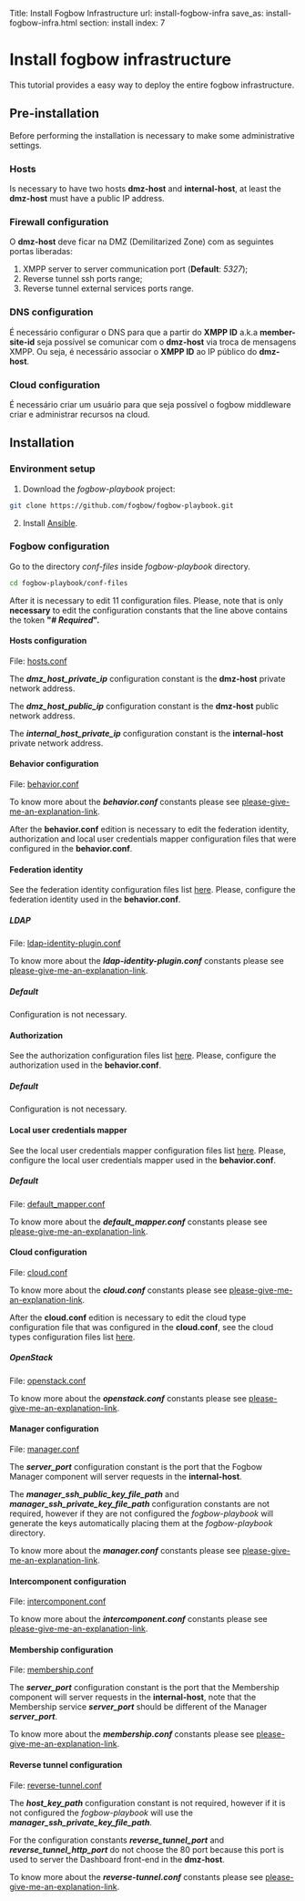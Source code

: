 Title: Install Fogbow Infrastructure
url: install-fogbow-infra
save_as: install-fogbow-infra.html
section: install
index: 7

Install fogbow infrastructure
==========
This tutorial provides a easy way to deploy the entire fogbow infrastructure.

## Pre-installation

Before performing the installation is necessary to make some administrative settings.

### Hosts

Is necessary to have two hosts **dmz-host** and **internal-host**, at least the **dmz-host** must have a public IP address.

### Firewall configuration

O **dmz-host** deve ficar na DMZ (Demilitarized Zone) com as seguintes portas liberadas:

1. XMPP server to server communication port (**Default**: *5327*);
2. Reverse tunnel ssh ports range;
3. Reverse tunnel external services ports range.

### DNS configuration

É necessário configurar o DNS para que a partir do **XMPP ID** a.k.a **member-site-id** seja possível se comunicar com o **dmz-host** via troca de mensagens XMPP. Ou seja, é necessário associar o **XMPP ID** ao IP público do **dmz-host**.

### Cloud configuration

É necessário criar um usuário para que seja possível o fogbow middleware criar e administrar recursos na cloud.

## Installation

### Environment setup

1. Download the *fogbow-playbook* project:

```bash
git clone https://github.com/fogbow/fogbow-playbook.git
```

2. Install [Ansible](https://docs.ansible.com/ansible/latest/installation_guide/intro_installation.html).

### Fogbow configuration

Go to the directory *conf-files* inside *fogbow-playbook* directory.

```bash
cd fogbow-playbook/conf-files
```

After it is necessary to edit 11 configuration files. Please, note that is only **necessary** to edit the configuration constants that the line above contains the token **"*# Required*".**

#### Hosts configuration

File: [hosts.conf](https://github.com/fogbow/fogbow-playbook/blob/master/conf-files/hosts.conf)

The ***dmz_host_private_ip*** configuration constant is the **dmz-host** private network address.

The ***dmz_host_public_ip*** configuration constant is the **dmz-host** public network address.

The ***internal_host_private_ip*** configuration constant is the **internal-host** private network address.

#### Behavior configuration

File: [behavior.conf](https://github.com/fogbow/fogbow-playbook/blob/master/conf-files/behavior.conf)

To know more about the ***behavior.conf*** constants please see [please-give-me-an-explanation-link](http://www.fogbowcloud.org).

After the **behavior.conf** edition is necessary to edit the federation identity, authorization and local user credentials mapper configuration files that were configured in the **behavior.conf**.

#### Federation identity 

See the federation identity configuration files list [here](https://github.com/fogbow/fogbow-playbook/tree/master/conf-files/behavior-plugins/federation-identity). Please, configure the federation identity used in the **behavior.conf**.

##### LDAP

File: [ldap-identity-plugin.conf](https://github.com/fogbow/fogbow-playbook/blob/master/conf-files/behavior-plugins/federation-identity/ldap-identity-plugin.conf)

To know more about the ***ldap-identity-plugin.conf*** constants please see [please-give-me-an-explanation-link](http://www.fogbowcloud.org).

##### Default

Configuration is not necessary.

#### Authorization 

See the authorization configuration files list [here](https://github.com/fogbow/fogbow-playbook/tree/master/conf-files/behavior-plugins/authorization). Please, configure the authorization used in the **behavior.conf**.

##### Default

Configuration is not necessary.

#### Local user credentials mapper 

See the local user credentials mapper configuration files list [here](https://github.com/fogbow/fogbow-playbook/tree/master/conf-files/behavior-plugins/local-user-credentials-mapper). Please, configure the local user credentials mapper used in the **behavior.conf**.

##### Default

File: [default_mapper.conf](https://github.com/fogbow/fogbow-playbook/blob/master/conf-files/behavior-plugins/local-user-credentials-mapper/default_mapper.conf)

To know more about the ***default_mapper.conf*** constants please see [please-give-me-an-explanation-link](http://www.fogbowcloud.org).

#### Cloud configuration

File: [cloud.conf](https://github.com/fogbow/fogbow-playbook/blob/master/conf-files/cloud.conf)

To know more about the ***cloud.conf*** constants please see [please-give-me-an-explanation-link](http://www.fogbowcloud.org).

After the **cloud.conf** edition is necessary to edit the cloud type configuration file that was configured in the **cloud.conf**, see the cloud types configuration files list [here](https://github.com/fogbow/fogbow-playbook/tree/master/conf-files/cloud-plugins).

##### OpenStack

File: [openstack.conf](https://github.com/fogbow/fogbow-playbook/blob/master/conf-files/cloud-plugins/openstack.conf)

To know more about the ***openstack.conf*** constants please see [please-give-me-an-explanation-link](http://www.fogbowcloud.org).

#### Manager configuration

File: [manager.conf](https://github.com/fogbow/fogbow-playbook/blob/master/conf-files/manager.conf)

The ***server_port*** configuration constant is the port that the Fogbow Manager component will server requests in the **internal-host**.

The ***manager_ssh_public_key_file_path*** and ***manager_ssh_private_key_file_path*** configuration constants are not required, however if they are not configured the *fogbow-playbook* will generate the keys automatically placing them at the *fogbow-playbook* directory.

To know more about the ***manager.conf*** constants please see [please-give-me-an-explanation-link](http://www.fogbowcloud.org).

#### Intercomponent configuration

File: [intercomponent.conf](https://github.com/fogbow/fogbow-playbook/blob/master/conf-files/intercomponent.conf)

To know more about the ***intercomponent.conf*** constants please see [please-give-me-an-explanation-link](http://www.fogbowcloud.org).

#### Membership configuration

File: [membership.conf](https://github.com/fogbow/fogbow-playbook/blob/master/conf-files/membership.conf)

The ***server_port*** configuration constant is the port that the Membership component will server requests in the **internal-host**, note that the Membership service ***server_port*** should be different of the Manager ***server_port***.

To know more about the ***membership.conf*** constants please see [please-give-me-an-explanation-link](http://www.fogbowcloud.org).

#### Reverse tunnel configuration

File: [reverse-tunnel.conf](https://github.com/fogbow/fogbow-playbook/blob/master/conf-files/reverse-tunnel.conf)

The ***host_key_path*** configuration constant is not required, however if it is not configured the *fogbow-playbook* will use the ***manager_ssh_private_key_file_path***.

For the configuration constants ***reverse_tunnel_port*** and ***reverse_tunnel_http_port*** do not choose the 80 port because this port is used to server the Dashboard front-end in the **dmz-host**.

To know more about the ***reverse-tunnel.conf*** constants please see [please-give-me-an-explanation-link](http://www.fogbowcloud.org).
